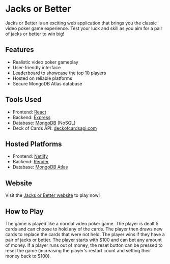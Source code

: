 # Jacks or Better

Jacks or Better is an exciting web application that brings you the classic video poker game experience. Test your luck and skill as you aim for a pair of jacks or better to win big! 

## Features

- Realistic video poker gameplay
- User-friendly interface
- Leaderboard to showcase the top 10 players
- Hosted on reliable platforms
- Secure MongoDB Atlas database

## Tools Used

- Frontend: [React](https://reactjs.org/)
- Backend: [Express](https://expressjs.com/)
- Database: [MongoDB](https://www.mongodb.com/) (NoSQL)
- Deck of Cards API: [deckofcardsapi.com](https://deckofcardsapi.com/)

## Hosted Platforms

- Frontend: [Netlify](https://www.netlify.com/)
- Backend: [Render](https://render.com/)
- Database: [MongoDB Atlas](https://www.mongodb.com/cloud/atlas)

## Website

Visit the [Jacks or Better website](https://jacks-or-better.netlify.app/) to play now!

## How to Play

The game is played like a normal video poker game. The player is dealt 5 cards and can choose to hold any of the cards. The player then draws new cards to replace the cards that were not held. The player wins if they have a pair of jacks or better. The player starts with \$100 and can bet any amount of money. If a player runs out of money, the reset button can be pressed to reset the game (increasing the player's restart count and setting their money back to $100).
